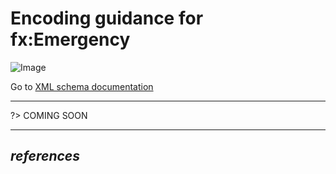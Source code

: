 # Encoding guidance for fx:Emergency

![Image](https://www.fixm.aero/releases/FIXM-4.3.0/doc/logical_model_documentation/EARoot/EA1/EA2/EA6/EA324.png)

Go to [XML schema documentation](https://www.fixm.aero/releases/FIXM-4.3.0/doc/schema_documentation/Fixm_FlightEmergencyType.html)

---

?> COMING SOON

---

## *references* <!-- {docsify-ignore} -->

